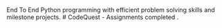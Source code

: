 End To End Python programming with efficient problem solving skills and milestone projects. # CodeQuest - Assignments completed .
